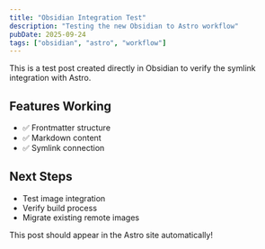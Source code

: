 ```yaml
---
title: "Obsidian Integration Test"
description: "Testing the new Obsidian to Astro workflow"
pubDate: 2025-09-24
tags: ["obsidian", "astro", "workflow"]
---
```



This is a test post created directly in Obsidian to verify the symlink integration with Astro.

## Features Working

- ✅ Frontmatter structure
- ✅ Markdown content
- ✅ Symlink connection

## Next Steps

- Test image integration
- Verify build process
- Migrate existing remote images

This post should appear in the Astro site automatically!